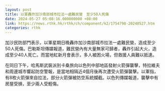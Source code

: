 ```yaml
---
layout: post
title: 以軍轟炸加沙南部城市拉法一處難民營　至少50人死傷
date: 2024-05-27 05:08:16.000000000 +08:00
link: https://news.rthk.hk/rthk/ch/component/k2/1754798-20240527.htm
categories: rthk
---
```


加沙民防部門表示，以軍星期日晚轟炸加沙南部城市拉法一處難民營，造成至少50人死傷。巴勒斯坦傳媒報道，難民營內有大量無家可歸者，轟炸引起大火，造成至少40人死亡。而當地紅新月會表示，多人被困火場，但救援人員難以抵達。

在同日下午，哈馬斯武裝派別卡桑旅向以色列中部地區發射火箭彈襲擊，特拉維夫和周邊城市響起防空警報，是當地相隔近4個月後再次遭受火箭彈襲擊。以軍指，有8枚火箭彈來自拉法，部分火箭彈被防空系統攔截。以色列傳媒報道，襲擊中有房屋受損，至少兩人受輕傷。
